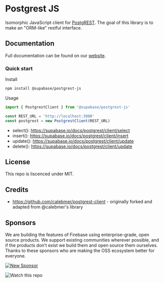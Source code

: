# Postgrest JS

Isomorphic JavaScript client for [PostgREST](https://postgrest.org). The goal of this library is to make an "ORM-like" restful interface. 

## Documentation

Full documentation can be found on our [website](https://supabase.io/docs/postgrest/client/postgrest-client).

### Quick start

Install

```bash
npm install @supabase/postgrest-js
```

Usage

```js
import { PostgrestClient } from '@supabase/postgrest-js'

const REST_URL = 'http://localhost:3000'
const postgrest = new PostgrestClient(REST_URL)
```

- select(): https://supabase.io/docs/postgrest/client/select
- insert(): https://supabase.io/docs/postgrest/client/insert
- update(): https://supabase.io/docs/postgrest/client/update
- delete(): https://supabase.io/docs/postgrest/client/update

## License

This repo is liscenced under MIT.

## Credits

- https://github.com/calebmer/postgrest-client - originally forked and adapted from @calebmer's library



## Sponsors

We are building the features of Firebase using enterprise-grade, open source products. We support existing communities wherever possible, and if the products don’t exist we build them and open source them ourselves. Thanks to these sponsors who are making the OSS ecosystem better for everyone.

[![New Sponsor](https://user-images.githubusercontent.com/10214025/90518111-e74bbb00-e198-11ea-8f88-c9e3c1aa4b5b.png)](https://github.com/sponsors/supabase)


![Watch this repo](https://gitcdn.xyz/repo/supabase/monorepo/master/web/static/watch-repo.gif "Watch this repo")
